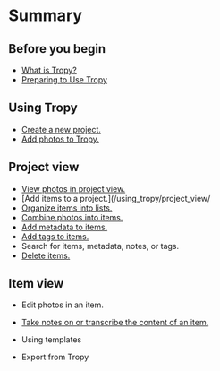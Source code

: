 # Summary

## Before you begin

* [What is Tropy?](README.md#tropy)
* [Preparing to Use Tropy](README.md#prepare)

## Using Tropy

* [Create a new project.](/using_tropy/create_project.md)
* [Add photos to Tropy.](/using_tropy/add_files.md)

## Project view

* [View photos in project view.](/using\_tropy/project\_view/view_photos.md)
* [Add items to a project.](/using\_tropy/project\_view/
* [Organize items into lists.](/using\_tropy/project\_view/lists.md)
* [Combine photos into items.](/using\_tropy/project\_view/combine\_photos.md)
* [Add metadata to items.](/using\_tropy/project\_view/add\_metadata.md)
* [Add tags to items.](/using\_tropy/project\_view/tags.md)
* Search for items, metadata, notes, or tags.
* [Delete items.](/using\_tropy/project\_view/delete_photos.md)

## Item view

* Edit photos in an item.
* [Take notes on or transcribe the content of an item.](/using\_tropy/item\_view/notes.md)

* Using templates
* Export from Tropy

